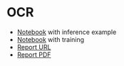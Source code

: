 # OCR

* [Notebook](inference.ipynb) with inference example
* [Notebook](train.ipynb) with training
* [Report URL](https://api.wandb.ai/links/truffaut/5syaagqu)
* [Report PDF](report.pdf)